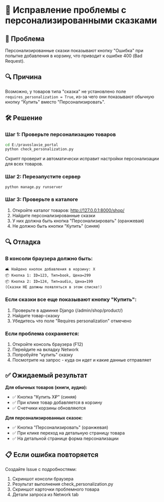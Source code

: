 # 🔧 Исправление проблемы с персонализированными сказками

## 🚨 Проблема
Персонализированные сказки показывают кнопку "Ошибка" при попытке добавления в корзину, что приводит к ошибке 400 (Bad Request).

## 🔍 Причина
Возможно, у товаров типа "сказка" не установлено поле `requires_personalization = True`, из-за чего они показывают обычную кнопку "Купить" вместо "Персонализировать".

## 🛠️ Решение

### Шаг 1: Проверьте персонализацию товаров
```bash
cd E:/pravoslavie_portal
python check_personalization.py
```

Скрипт проверит и автоматически исправит настройки персонализации для всех товаров.

### Шаг 2: Перезапустите сервер
```bash
python manage.py runserver
```

### Шаг 3: Проверьте в каталоге
1. Откройте каталог товаров: http://127.0.0.1:8000/shop/
2. Найдите персонализированные сказки
3. У них должна быть кнопка "Персонализировать" (оранжевая)
4. Не должно быть кнопки "Купить" (синяя)

## 🔍 Отладка

### В консоли браузера должно быть:
```
🛋 Найдено кнопок добавления в корзину: X
📦 Кнопка 1: ID=123, Тип=book, Цена=299
📦 Кнопка 2: ID=124, Тип=audio, Цена=199
(Сказки НЕ должны появляться в этом списке!)
```

### Если сказки все еще показывают кнопку "Купить":
1. Проверьте в админке Django (/admin/shop/product/)
2. Найдите товар-сказку
3. Убедитесь что поле "Requires personalization" отмечено

### Если проблема сохраняется:
1. Откройте консоль браузера (F12)
2. Перейдите на вкладку Network
3. Попробуйте "купить" сказку
4. Посмотрите на запрос - куда он идет и какие данные отправляет

## ✅ Ожидаемый результат

**Для обычных товаров (книги, аудио):**
- ✅ Кнопка "Купить X₽" (синяя)
- ✅ При клике товар добавляется в корзину
- ✅ Счетчики корзины обновляются

**Для персонализированных сказок:**
- ✅ Кнопка "Персонализировать" (оранжевая)  
- ✅ При клике переход на детальную страницу товара
- ✅ На детальной странице форма персонализации

## 📋 Если ошибка повторяется

Создайте Issue с подробностями:
1. Скриншот консоли браузера
2. Результат выполнения check_personalization.py
3. Скриншот карточки проблемного товара
4. Детали запроса из Network tab
